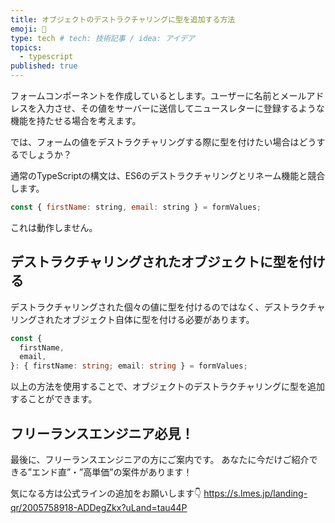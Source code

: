```yaml
---
title: オブジェクトのデストラクチャリングに型を追加する方法
emoji: 🤖
type: tech # tech: 技術記事 / idea: アイデア
topics: 
  - typescript
published: true
---
```


フォームコンポーネントを作成しているとします。ユーザーに名前とメールアドレスを入力させ、その値をサーバーに送信してニュースレターに登録するような機能を持たせる場合を考えます。

では、フォームの値をデストラクチャリングする際に型を付けたい場合はどうするでしょうか？

通常のTypeScriptの構文は、ES6のデストラクチャリングとリネーム機能と競合します。

```javascript
const { firstName: string, email: string } = formValues;
```

これは動作しません。

## デストラクチャリングされたオブジェクトに型を付ける

デストラクチャリングされた個々の値に型を付けるのではなく、デストラクチャリングされたオブジェクト自体に型を付ける必要があります。

```typescript
const {
  firstName,
  email,
}: { firstName: string; email: string } = formValues;
```

以上の方法を使用することで、オブジェクトのデストラクチャリングに型を追加することができます。

## フリーランスエンジニア必見！

最後に、フリーランスエンジニアの方にご案内です。
あなたに今だけご紹介できる”エンド直”・”高単価”の案件があります！

気になる方は公式ラインの追加をお願いします👇
https://s.lmes.jp/landing-qr/2005758918-ADDegZkx?uLand=tau44P
